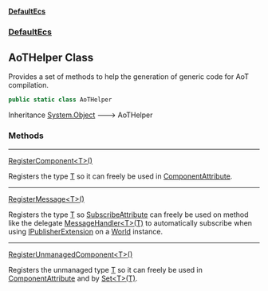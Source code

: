 #### [DefaultEcs](DefaultEcs.md 'DefaultEcs')
### [DefaultEcs](DefaultEcs.md#DefaultEcs 'DefaultEcs')
## AoTHelper Class
Provides a set of methods to help the generation of generic code for AoT compilation.  
```csharp
public static class AoTHelper
```

Inheritance [System.Object](https://docs.microsoft.com/en-us/dotnet/api/System.Object 'System.Object') &#129106; AoTHelper  
### Methods

***
[RegisterComponent&lt;T&gt;()](AoTHelper_RegisterComponent_T_().md 'DefaultEcs.AoTHelper.RegisterComponent&lt;T&gt;()')

Registers the type [T](AoTHelper_RegisterComponent_T_().md#DefaultEcs_AoTHelper_RegisterComponent_T_()_T 'DefaultEcs.AoTHelper.RegisterComponent&lt;T&gt;().T') so it can freely be used in [ComponentAttribute](ComponentAttribute.md 'DefaultEcs.System.ComponentAttribute').  

***
[RegisterMessage&lt;T&gt;()](AoTHelper_RegisterMessage_T_().md 'DefaultEcs.AoTHelper.RegisterMessage&lt;T&gt;()')

Registers the type [T](AoTHelper_RegisterMessage_T_().md#DefaultEcs_AoTHelper_RegisterMessage_T_()_T 'DefaultEcs.AoTHelper.RegisterMessage&lt;T&gt;().T') so [SubscribeAttribute](SubscribeAttribute.md 'DefaultEcs.SubscribeAttribute') can freely be used on method like the delegate [MessageHandler&lt;T&gt;(T)](MessageHandler_T_(T).md 'DefaultEcs.MessageHandler&lt;T&gt;(T)') to automatically subscribe when using [IPublisherExtension](IPublisherExtension.md 'DefaultEcs.IPublisherExtension') on a [World](World.md 'DefaultEcs.World') instance.  

***
[RegisterUnmanagedComponent&lt;T&gt;()](AoTHelper_RegisterUnmanagedComponent_T_().md 'DefaultEcs.AoTHelper.RegisterUnmanagedComponent&lt;T&gt;()')

Registers the unmanaged type [T](AoTHelper_RegisterUnmanagedComponent_T_().md#DefaultEcs_AoTHelper_RegisterUnmanagedComponent_T_()_T 'DefaultEcs.AoTHelper.RegisterUnmanagedComponent&lt;T&gt;().T') so it can freely be used in [ComponentAttribute](ComponentAttribute.md 'DefaultEcs.System.ComponentAttribute') and by [Set&lt;T&gt;(T)](EntityRecord_Set_T_(T).md 'DefaultEcs.Command.EntityRecord.Set&lt;T&gt;(T)').  
